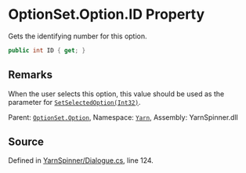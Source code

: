 # OptionSet.Option.ID Property

Gets the identifying number for this option.


```csharp
public int ID { get; }
```
## Remarks

When the user selects this option, this value should be
used as the parameter for [`SetSelectedOption(Int32)`](/api/csharp/yarn/dialogue.setselectedoption-system.int32-.md).




<div class="class-metadata">

Parent: [`OptionSet.Option`](/api/csharp/yarn/optionset.option.md), Namespace: [`Yarn`](/api/csharp/yarn/README.md), Assembly: YarnSpinner.dll
</div>

## Source
Defined in [YarnSpinner/Dialogue.cs](https://github.com/YarnSpinnerTool/YarnSpinner//blob/develop/YarnSpinner/Dialogue.cs#L124), line 124.
